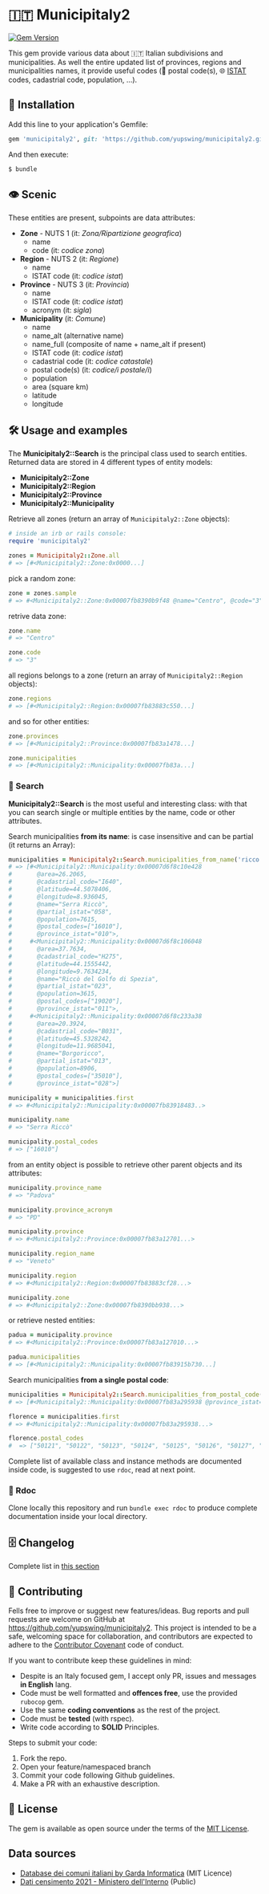 # 🇮🇹 Municipitaly2

[![Gem Version](https://badge.fury.io/rb/municipitaly2.svg)](https://badge.fury.io/rb/municipitaly2)

This gem provide various data about 🇮🇹 Italian subdivisions and municipalities. As well the entire updated list of provinces, regions and municipalities names, it provide useful codes (📯 postal code(s), 🌐 [ISTAT](https://www.istat.it/en/) codes, cadastrial code, population, ...).

## 💾 Installation

Add this line to your application's Gemfile:

```ruby
gem 'municipitaly2', git: 'https://github.com/yupswing/municipitaly2.git', branch: 'master'
```

And then execute:

    $ bundle

## 👁 Scenic

These entities are present, subpoints are data attributes:

- **Zone** - NUTS 1 (it: _Zona/Ripartizione geografica_)
  - name
  - code (it: _codice zona_)
- **Region** - NUTS 2 (it: _Regione_)
  - name
  - ISTAT code (it: _codice istat_)
- **Province** - NUTS 3 (it: _Provincia_)
  - name
  - ISTAT code (it: _codice istat_)
  - acronym (it: _sigla_)
- **Municipality** (it: _Comune_)
  - name
  - name_alt (alternative name)
  - name_full (composite of name + name_alt if present)
  - ISTAT code (it: _codice istat_)
  - cadastrial code (it: _codice catastale_)
  - postal code(s) (it: _codice/i postale/i_)
  - population
  - area (square km)
  - latitude
  - longitude

## 🛠 Usage and examples

The **Municipitaly2::Search** is the principal class used to search entities.  
Returned data are stored in 4 different types of entity models:

- **Municipitaly2::Zone**
- **Municipitaly2::Region**
- **Municipitaly2::Province**
- **Municipitaly2::Municipality**

Retrieve all zones (return an array of `Municipitaly2::Zone` objects):

```ruby
# inside an irb or rails console:
require 'municipitaly2'

zones = Municipitaly2::Zone.all
# => [#<Municipitaly2::Zone:0x0000...]
```

pick a random zone:

```ruby
zone = zones.sample
# => #<Municipitaly2::Zone:0x00007fb8390b9f48 @name="Centro", @code="3">
```

retrive data zone:

```ruby
zone.name
# => "Centro"

zone.code
# => "3"
```

all regions belongs to a zone (return an array of `Municipitaly2::Region` objects):

```ruby
zone.regions
# => [#<Municipitaly2::Region:0x00007fb83883c550...]
```

and so for other entities:

```ruby
zone.provinces
# => [#<Municipitaly2::Province:0x00007fb83a1478...]

zone.municipalities
# => [#<Municipitaly2::Municipality:0x00007fb83a...]
```

### 🔎 Search

**Municipitaly2::Search** is the most useful and interesting class: with that you can search single or multiple entities by the name, code or other attributes.

Search municipalities **from its name**: is case insensitive and can be partial (it returns an Array):

```ruby
municipalities = Municipitaly2::Search.municipalities_from_name('ricco')
# => [#<Municipitaly2::Municipality:0x00007d6f8c10e428
#       @area=26.2065,
#       @cadastrial_code="I640",
#       @latitude=44.5078406,
#       @longitude=8.936045,
#       @name="Serra Riccò",
#       @partial_istat="058",
#       @population=7615,
#       @postal_codes=["16010"],
#       @province_istat="010">,
#     #<Municipitaly2::Municipality:0x00007d6f8c106048
#       @area=37.7634,
#       @cadastrial_code="H275",
#       @latitude=44.1555442,
#       @longitude=9.7634234,
#       @name="Riccò del Golfo di Spezia",
#       @partial_istat="023",
#       @population=3615,
#       @postal_codes=["19020"],
#       @province_istat="011">,
#     #<Municipitaly2::Municipality:0x00007d6f8c233a38
#       @area=20.3924,
#       @cadastrial_code="B031",
#       @latitude=45.5328242,
#       @longitude=11.9685041,
#       @name="Borgoricco",
#       @partial_istat="013",
#       @population=8906,
#       @postal_codes=["35010"],
#       @province_istat="028">]

municipality = municipalities.first
# => #<Municipitaly2::Municipality:0x00007fb83918483..>

municipality.name
# => "Serra Riccò"

municipality.postal_codes
# => ["16010"]
```

from an entity object is possible to retrieve other parent objects and its attributes:

```ruby
municipality.province_name
# => "Padova"

municipality.province_acronym
# => "PD"

municipality.province
# => #<Municipitaly2::Province:0x00007fb83a12701...>

municipality.region_name
# => "Veneto"

municipality.region
# => #<Municipitaly2::Region:0x00007fb83883cf28...>

municipality.zone
# => #<Municipitaly2::Zone:0x00007fb8390bb938...>
```

or retrieve nested entities:

```ruby
padua = municipality.province
# => #<Municipitaly2::Province:0x00007fb83a127010...>

padua.municipalities
# => [#<Municipitaly2::Municipality:0x00007fb83915b730...]
```

Search municipalities **from a single postal code**:

```ruby
municipalities = Municipitaly2::Search.municipalities_from_postal_code('50145')
# => [#<Municipitaly2::Municipality:0x00007fb83a295938 @province_istat="048", @name="Firenze"...]

florence = municipalities.first
# => #<Municipitaly2::Municipality:0x00007fb83a295938...>

florence.postal_codes
#  => ["50121", "50122", "50123", "50124", "50125", "50126", "50127", "50128", "50129", "50130", "50131", "50132", "50133", "50134", "50135", "50136", "50137", "50138", "50139", "50140", "50141", "50142", "50143", "50144", "50145"]
```

Complete list of available class and instance methods are documented inside code, is suggested to use `rdoc`, read at next point.

### 📖 Rdoc

Clone locally this repository and run
`bundle exec rdoc` to produce complete documentation inside your local directory.

## 🗄 Changelog

Complete list in [this section](CHANGELOG.md)

## 🤝 Contributing

Fells free to improve or suggest new features/ideas.
Bug reports and pull requests are welcome on GitHub at https://github.com/yupswing/municipitaly2. This project is intended to be a safe, welcoming space for collaboration, and contributors are expected to adhere to the [Contributor Covenant](http://contributor-covenant.org) code of conduct.

If you want to contribute keep these guidelines in mind:

- Despite is an Italy focused gem, I accept only PR, issues and messages **in English** lang.
- Code must be well formatted and **offences free**, use the provided `rubocop` gem.
- Use the same **coding conventions** as the rest of the project.
- Code must be **tested** (with rspec).
- Write code according to **SOLID** Principles.

Steps to submit your code:

1. Fork the repo.
2. Open your feature/namespaced branch
3. Commit your code following Github guidelines.
4. Make a PR with an exhaustive description.

## 📃 License

The gem is available as open source under the terms of the [MIT License](https://opensource.org/licenses/MIT).

## Data sources

- [Database dei comuni italiani by Garda Informatica](https://www.gardainformatica.it/database-comuni-italiani) (MIT Licence)
- [Dati censimento 2021 - Ministero dell'Interno](https://dait.interno.gov.it/territorio-e-autonomie-locali/sut/elenco_cens_var_comuni_italiani.php) (Public)

